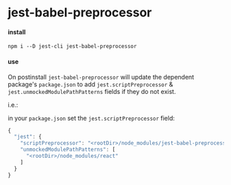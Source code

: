 # jest-babel-preprocessor

#### install

```
npm i --D jest-cli jest-babel-preprocessor
```

#### use

On postinstall `jest-babel-preprocessor` will update the dependent 
package's `package.json` to add `jest.scriptPreprocessor` & 
`jest.unmockedModulePathPatterns` fields if they do not exist.

i.e.:

in your `package.json` set the `jest.scriptPreprocessor` field:

```javascript
{
  "jest": {
    "scriptPreprocessor": "<rootDir>/node_modules/jest-babel-preprocessor/preprocessor.js"
    "unmockedModulePathPatterns": [
      "<rootDir>/node_modules/react"
    ]
  }
}
```
